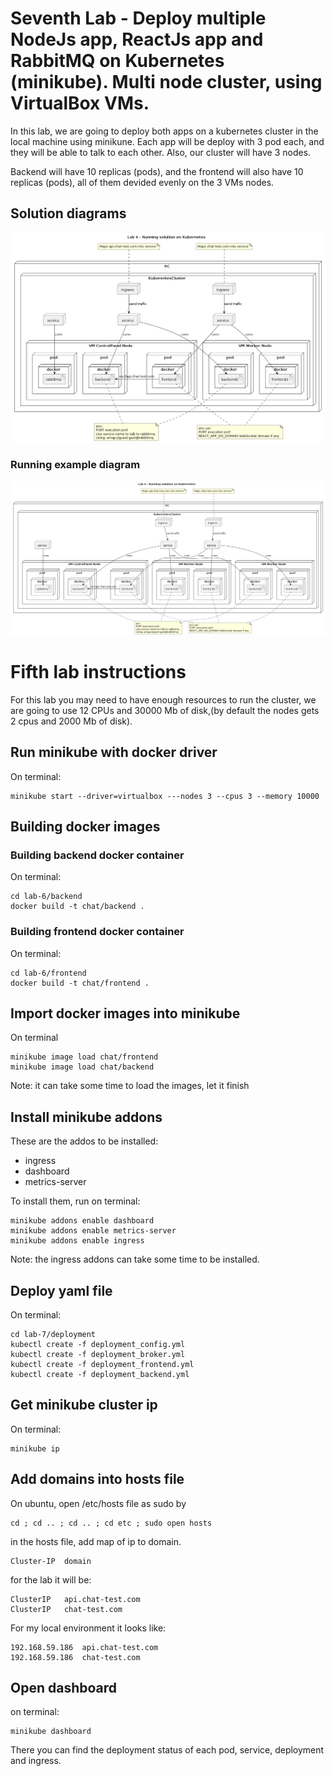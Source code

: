 # Seventh Lab - Deploy multiple NodeJs app, ReactJs app and RabbitMQ on Kubernetes (minikube). Multi node cluster, using VirtualBox VMs.

In this lab, we are going to deploy both apps on a kubernetes cluster in the local machine using minikune. Each app will be deploy with 3 pod each, and they will be able to talk to each other. Also, our cluster will have 3 nodes.

Backend will have 10 replicas (pods), and the frontend will also have 10 replicas (pods), all of them devided evenly on the 3 VMs nodes.

## Solution diagrams

![Deployment Diagram](./lab-images/diagram-lab-1.png)

### Running example diagram
![Deployment multiple clients Diagram](./lab-images/diagram-lab-2.png)

# Fifth lab instructions

For this lab you may need to have enough resources to run the cluster, we are going to use 12 CPUs and 30000 Mb of disk,(by default the nodes gets 2 cpus and 2000 Mb of disk).

## Run minikube with docker driver

On terminal:

```
minikube start --driver=virtualbox ---nodes 3 --cpus 3 --memory 10000
```

## Building docker images

### Building backend docker container

On terminal:

```
cd lab-6/backend
docker build -t chat/backend .
```

### Building frontend docker container

On terminal:

```
cd lab-6/frontend
docker build -t chat/frontend .
```

## Import docker images into minikube 

On terminal

```
minikube image load chat/frontend
minikube image load chat/backend
```

Note: it can take some time to load the images, let it finish

## Install minikube addons

These are the addos to be installed:
* ingress
* dashboard
* metrics-server

To install them, run on terminal:

```
minikube addons enable dashboard
minikube addons enable metrics-server
minikube addons enable ingress
```

Note: the ingress addons can take some time to be installed.

## Deploy yaml file

On terminal:

``` 
cd lab-7/deployment
kubectl create -f deployment_config.yml
kubectl create -f deployment_broker.yml
kubectl create -f deployment_frontend.yml
kubectl create -f deployment_backend.yml
```

## Get minikube cluster ip

On terminal:

```
minikube ip
```

## Add domains into hosts file

On ubuntu, open /etc/hosts file as sudo by

```
cd ; cd .. ; cd .. ; cd etc ; sudo open hosts
```

in the hosts file, add map of ip to domain.
```
Cluster-IP  domain
```

for the lab it will be:

```
ClusterIP   api.chat-test.com
ClusterIP   chat-test.com
```

For my local environment it looks like:

```
192.168.59.186  api.chat-test.com
192.168.59.186  chat-test.com
```

## Open dashboard 

on terminal:

```
minikube dashboard
```

There you can find the deployment status of each pod, service, deployment and ingress.